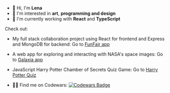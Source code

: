 - 👋 Hi, I'm **Lena**
- 👀 I'm interested in **art**, **programming and design**
- 🌱 I'm currently working with **React** and **TypeScript**

Check out:

- My full stack collaboration project using React for frontend and Express and MongoDB for backend:
    Go to [FunFair app](https://funfair.netlify.app/)
- A web app for exploring and interacting with NASA's space images:
    Go to [Galaxia app](https://galaxia.adaptable.app/)
- JavaScript Harry Potter Chamber of Secrets Quiz Game:
    Go to [Harry Potter Quiz](https://github.com/lenaimdahl/harry-potter-quiz)
  
- 👩‍🎓 Find me on Codewars: [![Codewars Badge](https://www.codewars.com/users/lenaimdahl/badges/micro)](https://www.codewars.com/users/lenaimdahl)
